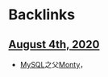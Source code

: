
# Backlinks
## [August 4th, 2020](<August 4th, 2020.md>)
- [MySQL](<MySQL.md>)之父[Monty](<Monty.md>)，

